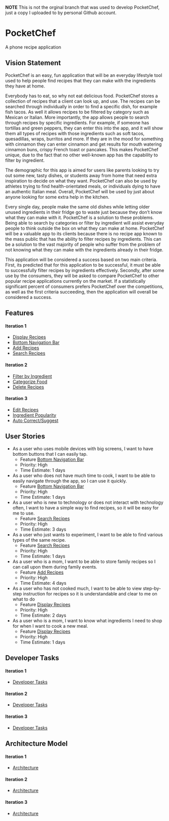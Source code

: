 **NOTE**
This is not the orginal branch that was used to develop PocketChef, just a copy I uploaded to by personal Github account.

**PocketChef**
==============
A phone recipe application

Vision Statement
----------------
PocketChef is an easy, fun application that will be an everyday lifestyle tool 
used to help people find recipes that they can make with the ingredients they 
have at home. 

Everybody has to eat, so why not eat delicious food. PocketChef stores a 
collection of recipes that a client can look up, and use. The recipes can be 
searched through individually in order to find a specific dish, for example 
fish tacos. As well it allows recipes to be filtered by category such as Mexican
or Italian. More importantly, the app allows people to search through recipes 
by specific ingredients. For example, if someone has tortillas and green 
peppers, they can enter this into the app, and it will show them all types of 
recipes with those ingredients such as soft tacos, quesadillas, wraps, burritos 
and more. If they are in the mood for something with cinnamon they can enter 
cinnamon and get results for mouth watering cinnamon buns, crispy French toast
or pancakes. This makes PocketChef unique, due to the fact that no other 
well-known app has the capability to filter by ingredient. 

The demographic for this app is aimed for users like parents looking to try out
some new, tasty dishes, or students away from home that need extra inspiration
to decide on what they want. PocketChef can also be used by athletes trying to 
find health-orientated meals, or individuals dying to have an authentic Italian 
meal. Overall, PocketChef will be used by just about anyone looking for some
extra help in the kitchen.

Every single day, people make the same old dishes while letting older unused 
ingredients in their fridge go to waste just because they don’t know what they
can make with it. PocketChef is a solution to these problems. Being able to
search by categories or filter by ingredient will assist everyday people to
think outside the box on what they can make at home. PocketChef will be a
valuable app to its clients because there is no recipe app known to the mass
public that has the ability to filter recipes by ingredients. This can be a
solution to the vast majority of people who suffer from the problem of not
knowing what they can make with the ingredients already in their fridge.

This application will be considered a success based on two main criteria.
First, its predicted that for this application to be successful, it must be
able to successfully filter recipes by ingredients effectively. Secondly, after
some use by the consumers, they will be asked to compare PocketChef to other
popular recipe applications currently on the market. If a statistically
significant percent of consumers prefers PocketChef over the competitions, as
well as the first criteria succeeding, then the application will overall be 
considered a success. 


Features
--------

#### Iteration 1

*  [Display Recipes](https://code.cs.umanitoba.ca/comp3350-winter2020/pocketchef-5/issues/10)
*  [Bottom Navigation Bar](https://code.cs.umanitoba.ca/comp3350-winter2020/pocketchef-5/issues/11)
*  [Add Recipes](https://code.cs.umanitoba.ca/comp3350-winter2020/pocketchef-5/issues/2)
*  [Search Recipes](https://code.cs.umanitoba.ca/comp3350-winter2020/pocketchef-5/issues/1)

#### Iteration 2
*  [Filter by Ingredient](https://code.cs.umanitoba.ca/comp3350-winter2020/pocketchef-5/issues/8)
*  [Categorize Food](https://code.cs.umanitoba.ca/comp3350-winter2020/pocketchef-5/issues/7)
*  [Delete Recipes](https://code.cs.umanitoba.ca/comp3350-winter2020/pocketchef-5/issues/3)

#### Iteration 3
*  [Edit Recipes](https://code.cs.umanitoba.ca/comp3350-winter2020/pocketchef-5/issues/4)
*  [Ingredient Popularity](https://code.cs.umanitoba.ca/comp3350-winter2020/pocketchef-5/issues/6)
*  [Auto Correct/Suggest](https://code.cs.umanitoba.ca/comp3350-winter2020/pocketchef-5/issues/5)


User Stories
------------

*  As a user who uses mobile devices with big screens, I want to have bottom buttons that I can easily tap.
    *   Feature [Bottom Navigation Bar](https://code.cs.umanitoba.ca/comp3350-winter2020/pocketchef-5/issues/11)
    *   Priority: High
    *   Time Estimate: 1 days
*  As a user who does not have much time to cook, I want to be able to easily navigate through the app, so I can use it quickly.
    *   Feature [Bottom Navigation Bar](https://code.cs.umanitoba.ca/comp3350-winter2020/pocketchef-5/issues/11)
    *   Priority: High
    *   Time Estimate: 1 days
*  As a user who is new to technology or does not interact with technology often, I want to have a simple way to find recipes, so it will be easy for me to use.
    *   Feature [Search Recipes](https://code.cs.umanitoba.ca/comp3350-winter2020/pocketchef-5/issues/1)
    *   Priority: High
    *   Time Estimate: 3 days
*  As a user who just wants to experiment, I want to be able to find various types of the same recipe.
    *   Feature [Search Recipes](https://code.cs.umanitoba.ca/comp3350-winter2020/pocketchef-5/issues/1)
    *   Priority: High
    *   Time Estimate: 1 days
*  As a user who is a mom, I want to be able to store family recipes so I can call upon them during family events.
    *   Feature [Add Recipes](https://code.cs.umanitoba.ca/comp3350-winter2020/pocketchef-5/issues/2)
    *   Priority: High
    *   Time Estimate: 4 days
*  As a user who has not cooked much, I want to be able to view step-by-step instruction for recipes so it is understandable and clear to me on what to do 
    *   Feature [Display Recipes](https://code.cs.umanitoba.ca/comp3350-winter2020/pocketchef-5/issues/10)
    *   Priority: High
    *   Time Estimate: 2 days
*  As a user who is a mom, I want to know what ingredients I need to shop for when I want to cook a new meal.
    *   Feature [Display Recipes](https://code.cs.umanitoba.ca/comp3350-winter2020/pocketchef-5/issues/10)
    *   Priority: High
    *   Time Estimate: 1 days
	
Developer Tasks
------------
#### Iteration 1
*  [Developer Tasks](https://code.cs.umanitoba.ca/comp3350-winter2020/pocketchef-5/blob/master/Developer_Tasks.md)

#### Iteration 2
*  [Developer Tasks](https://code.cs.umanitoba.ca/comp3350-winter2020/pocketchef-5/blob/master/Developer_Tasks_iteration2.md)

#### Iteration 3
*  [Developer Tasks](https://code.cs.umanitoba.ca/comp3350-winter2020/pocketchef-5/blob/master/Developer_Tasks_iteration3.md)

Architecture Model
------------
#### Iteration 1
*  [Architecture](https://code.cs.umanitoba.ca/comp3350-winter2020/pocketchef-5/blob/master/Architecture.md)

#### Iteration 2
*  [Architecture](https://code.cs.umanitoba.ca/comp3350-winter2020/pocketchef-5/blob/master/architecture-iteration2.md)

#### Iteration 3
*  [Architecture](https://code.cs.umanitoba.ca/comp3350-winter2020/pocketchef-5/blob/master/architecture-iteration3.md)
